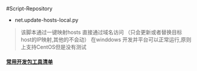 #Script-Repository

- net.update-hosts-local.py
> 该脚本通过一键映射hosts 直接通过域名访问 （只会更新或者替换目标host的IP映射,其他的不会动）
> 在winddows 开发并平台可以正常运行,原则上支持CentOS但是没有测试


#### [常用开发包工具清单](https://blog.csdn.net/YangCheney/article/details/124060321?spm=1001.2014.3001.5501)





